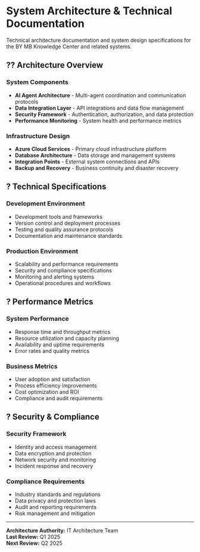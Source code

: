 # System Architecture & Technical Documentation

Technical architecture documentation and system design specifications for the BY MB Knowledge Center and related systems.

## ?? Architecture Overview

### System Components
- **AI Agent Architecture** - Multi-agent coordination and communication protocols
- **Data Integration Layer** - API integrations and data flow management
- **Security Framework** - Authentication, authorization, and data protection
- **Performance Monitoring** - System health and performance metrics

### Infrastructure Design
- **Azure Cloud Services** - Primary cloud infrastructure platform
- **Database Architecture** - Data storage and management systems
- **Integration Points** - External system connections and APIs
- **Backup and Recovery** - Business continuity and disaster recovery

## ? Technical Specifications

### Development Environment
- Development tools and frameworks
- Version control and deployment processes
- Testing and quality assurance protocols
- Documentation and maintenance standards

### Production Environment
- Scalability and performance requirements
- Security and compliance specifications
- Monitoring and alerting systems
- Operational procedures and workflows

## ? Performance Metrics

### System Performance
- Response time and throughput metrics
- Resource utilization and capacity planning
- Availability and uptime requirements
- Error rates and quality metrics

### Business Metrics
- User adoption and satisfaction
- Process efficiency improvements
- Cost optimization and ROI
- Compliance and audit requirements

## ? Security & Compliance

### Security Framework
- Identity and access management
- Data encryption and protection
- Network security and monitoring
- Incident response and recovery

### Compliance Requirements
- Industry standards and regulations
- Data privacy and protection laws
- Audit and reporting requirements
- Risk management and mitigation

---

**Architecture Authority:** IT Architecture Team  
**Last Review:** Q1 2025  
**Next Review:** Q2 2025